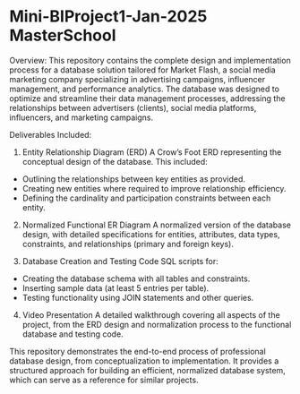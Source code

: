 # Mini-BIProject1-Jan-2025 MasterSchool 

Overview:
This repository contains the complete design and implementation process for a database solution tailored for Market Flash, a social media marketing company specializing in advertising campaigns, influencer management, and performance analytics. The database was designed to optimize and streamline their data management processes, addressing the relationships between advertisers (clients), social media platforms, influencers, and marketing campaigns.

Deliverables Included:
1. Entity Relationship Diagram (ERD)
A Crow’s Foot ERD representing the conceptual design of the database. This included:
- Outlining the relationships between key entities as provided.
- Creating new entities where required to improve relationship efficiency.
- Defining the cardinality and participation constraints between each entity.

2. Normalized Functional ER Diagram
A normalized version of the database design, with detailed specifications for entities, attributes, data types, constraints, and relationships (primary and foreign keys).

3. Database Creation and Testing Code
SQL scripts for:
- Creating the database schema with all tables and constraints.
- Inserting sample data (at least 5 entries per table).
- Testing functionality using JOIN statements and other queries.

4. Video Presentation
A detailed walkthrough covering all aspects of the project, from the ERD design and normalization process to the functional database and testing code.

This repository demonstrates the end-to-end process of professional database design, from conceptualization to implementation. It provides a structured approach for building an efficient, normalized database system, which can serve as a reference for similar projects.

